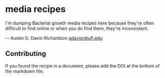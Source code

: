 # media recipes

I'm dumping Bacterial growth media recipes here because they're often difficult
to find online or when you do find them, they're inconsistent.

-- Austin G. Davis-Richardson <adavisr@ufl.edu>

## Contributing

If you found the recipe in a document, please add the DOI at the bottom of the
markdown file.
